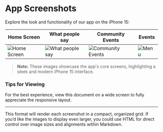 # App Screenshots

Explore the look and functionality of our app on the iPhone 15:

| Home Screen | What people say | Community Events | Events |
| ----------- | -------- | ------- | ------- |
| ![Home Screen](https://github.com/user-attachments/assets/079b6a62-e175-4d35-989f-711881b5ebd4) | ![What people say](https://github.com/user-attachments/assets/d2d21035-e66d-4cad-b43d-f4215acd8273) | ![Community Events](https://github.com/user-attachments/assets/8ad9fa90-ee93-458d-be8d-62de56bb83b4) | ![Menu](https://github.com/user-attachments/assets/f2d94a23-cf8a-4ddf-b2fa-e69c774ebdde)  |

> **Note:** These images showcase the app's core screens, highlighting a sleek and modern iPhone 15 interface.

### Tips for Viewing
For the best experience, view this document on a wide screen to fully appreciate the responsive layout.

---

This format will render each screenshot in a compact, organized grid. If you’d like the images to display even larger, you could use HTML for direct control over image sizes and alignments within Markdown.

